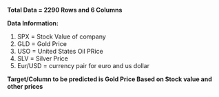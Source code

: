 **Total Data = 2290 Rows and 6 Columns**

**Data Information:**
1. SPX = Stock Value of company
2. GLD = Gold Price
3. USO = United States Oil PRice
4. SLV = Silver Price
5. Eur/USD = currency pair for euro and us dollar

**Target/Column to be predicted is Gold Price Based on Stock value and other prices**
